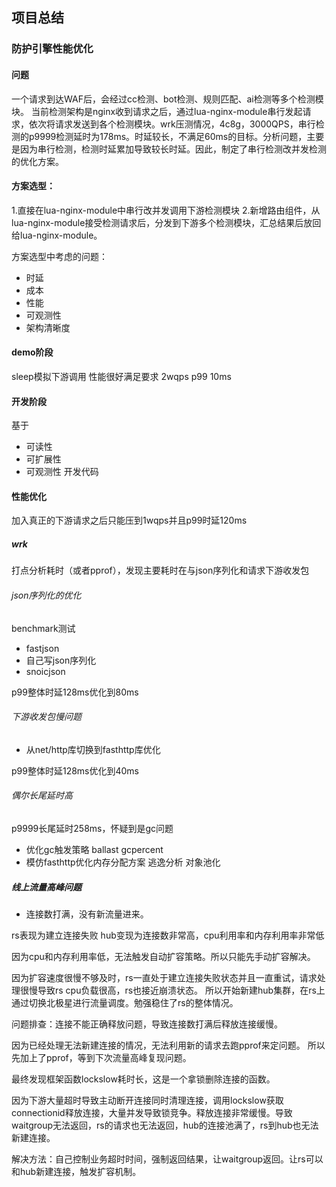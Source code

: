 ## 项目总结




### 防护引擎性能优化

#### 问题
一个请求到达WAF后，会经过cc检测、bot检测、规则匹配、ai检测等多个检测模块。
当前检测架构是nginx收到请求之后，通过lua-nginx-module串行发起请求，依次将请求发送到各个检测模块。wrk压测情况，4c8g，3000QPS，串行检测的p9999检测延时为178ms。时延较长，不满足60ms的目标。分析问题，主要是因为串行检测，检测时延累加导致较长时延。因此，制定了串行检测改并发检测的优化方案。

#### 方案选型：

1.直接在lua-nginx-module中串行改并发调用下游检测模块
2.新增路由组件，从lua-nginx-module接受检测请求后，分发到下游多个检测模块，汇总结果后放回给lua-nginx-module。

方案选型中考虑的问题：

- 时延
- 成本
- 性能
- 可观测性
- 架构清晰度


#### demo阶段

sleep模拟下游调用
性能很好满足要求
2wqps p99 10ms

#### 开发阶段

基于
- 可读性
- 可扩展性
- 可观测性
开发代码


#### 性能优化
加入真正的下游请求之后只能压到1wqps并且p99时延120ms

##### wrk
打点分析耗时（或者pprof），发现主要耗时在与json序列化和请求下游收发包

###### json序列化的优化
benchmark测试
- fastjson
- 自己写json序列化
- snoicjson

p99整体时延128ms优化到80ms

###### 下游收发包慢问题

- 从net/http库切换到fasthttp库优化

p99整体时延128ms优化到40ms

###### 偶尔长尾延时高
p9999长尾延时258ms，怀疑到是gc问题

- 优化gc触发策略 ballast gcpercent
- 模仿fasthttp优化内存分配方案 逃逸分析 对象池化

##### 线上流量高峰问题

- 连接数打满，没有新流量进来。

rs表现为建立连接失败
hub变现为连接数非常高，cpu利用率和内存利用率非常低


因为cpu和内存利用率低，无法触发自动扩容策略。所以只能先手动扩容解决。

因为扩容速度很慢不够及时，rs一直处于建立连接失败状态并且一直重试，请求处理很慢导致rs cpu负载很高，rs也接近崩溃状态。
所以开始新建hub集群，在rs上通过切换北极星进行流量调度。勉强稳住了rs的整体情况。


问题排查：连接不能正确释放问题，导致连接数打满后释放连接缓慢。

因为已经处理无法新建连接的情况，无法利用新的请求去跑pprof来定问题。
所以先加上了pprof，等到下次流量高峰复现问题。

最终发现框架函数lockslow耗时长，这是一个拿锁删除连接的函数。

因为下游大量超时导致主动断开连接同时清理连接，调用lockslow获取connectionid释放连接，大量并发导致锁竞争。释放连接非常缓慢。导致waitgroup无法返回，rs的请求也无法返回，hub的连接池满了，rs到hub也无法新建连接。

解决方法：自己控制业务超时时间，强制返回结果，让waitgroup返回。让rs可以和hub新建连接，触发扩容机制。


